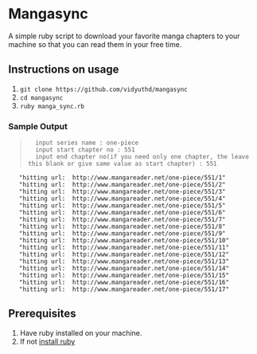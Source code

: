 # Mangasync

A simple ruby script to download your favorite manga chapters to your
machine so that you can read them in your free time.

## Instructions on usage
1. ```git clone https://github.com/vidyuthd/mangasync```
2. ``` cd mangasync ```
3. ``` ruby manga_sync.rb ```

### Sample Output
>       input series name : one-piece
>       input start chapter no : 551
>       input end chapter no(if you need only one chapter, the leave this blank or give same value as start chapter) : 551
       "hitting url:  http://www.mangareader.net/one-piece/551/1"
       "hitting url:  http://www.mangareader.net/one-piece/551/2"
       "hitting url:  http://www.mangareader.net/one-piece/551/3"
       "hitting url:  http://www.mangareader.net/one-piece/551/4"
       "hitting url:  http://www.mangareader.net/one-piece/551/5"
       "hitting url:  http://www.mangareader.net/one-piece/551/6"
       "hitting url:  http://www.mangareader.net/one-piece/551/7"
       "hitting url:  http://www.mangareader.net/one-piece/551/8"
       "hitting url:  http://www.mangareader.net/one-piece/551/9"
       "hitting url:  http://www.mangareader.net/one-piece/551/10"
       "hitting url:  http://www.mangareader.net/one-piece/551/11"
       "hitting url:  http://www.mangareader.net/one-piece/551/12"
       "hitting url:  http://www.mangareader.net/one-piece/551/13"
       "hitting url:  http://www.mangareader.net/one-piece/551/14"
       "hitting url:  http://www.mangareader.net/one-piece/551/15"
       "hitting url:  http://www.mangareader.net/one-piece/551/16"
       "hitting url:  http://www.mangareader.net/one-piece/551/17"
    
## Prerequisites 
       
1. Have ruby installed on your machine. 
2. If not [install ruby](https://www.ruby-lang.org/en/documentation/installation/)